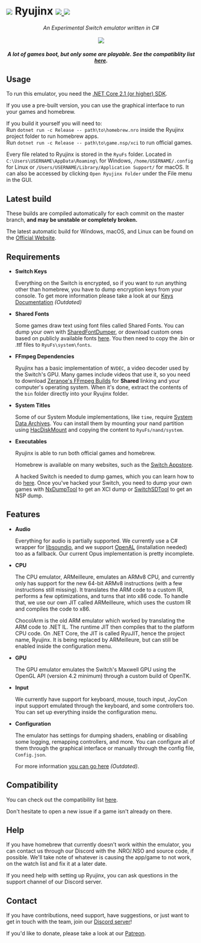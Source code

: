 
<h1>
    <img src="https://i.imgur.com/G6Mleco.png"> Ryujinx 
    <a href="https://ci.appveyor.com/project/gdkchan/ryujinx" target="_blank">
        <img src="https://ci.appveyor.com/api/projects/status/ssg4jwu6ve3k594s?svg=true">
    </a> 
    <a href="https://discord.gg/N2FmfVc">
        <img src="https://img.shields.io/discord/410208534861447168.svg">
    </a>
</h1>

<p align="center">
    <i>An Experimental Switch emulator written in C#</i><br />
    <br />
    <img src="https://i.imgur.com/JDLmXJ6.png">
</p>

<h5 align="center">
    A lot of games boot, but only some are playable. See the compatiblity list <a href="https://github.com/Ryujinx/Ryujinx-Games-List/issues" target="_blank">here</a>.
</h5>

## Usage

To run this emulator, you need the [.NET Core 2.1 (or higher) SDK](https://dotnet.microsoft.com/download/dotnet-core).  

If you use a pre-built version, you can use the graphical interface to run your games and homebrew.  

If you build it yourself you will need to:  
Run `dotnet run -c Release -- path\to\homebrew.nro` inside the Ryujinx project folder to run homebrew apps.  
Run `dotnet run -c Release -- path\to\game.nsp/xci` to run official games.

Every file related to Ryujinx is stored in the `RyuFs` folder. Located in `C:\Users\USERNAME\AppData\Roaming\` for Windows, `/home/USERNAME/.config` for Linux or `/Users/USERNAME/Library/Application Support/` for macOS. It can also be accessed by clicking `Open Ryujinx Folder` under the File menu in the GUI.

## Latest build

These builds are compiled automatically for each commit on the master branch, **and may be unstable or completely broken.**

The latest automatic build for Windows, macOS, and Linux can be found on the [Official Website](https://ryujinx.org/#/Build).

## Requirements

 - **Switch Keys**  
 
   Everything on the Switch is encrypted, so if you want to run anything other than homebrew, you have to dump encryption keys from your console. To get more information please take a look at our [Keys Documentation](KEYS.md) *(Outdated)*
   
 - **Shared Fonts**  
 
   Some games draw text using font files called Shared Fonts. You can dump your own with [SharedFontDumper](https://github.com/simontime/SharedFontDumper), or download custom ones based on publicly available fonts [here](https://ryujinx.org/ryujinx_shared_fonts.zip). You then need to copy the .bin or .ttf files to `RyuFs\system\fonts`.
   
 - **FFmpeg Dependencies**  
 
   Ryujinx has a basic implementation of `NVDEC`, a video decoder used by the Switch's GPU. Many games include videos that use it, so you need to download [Zeranoe's FFmpeg Builds](http://ffmpeg.zeranoe.com/builds/) for **Shared** linking and your computer's operating system. When it's done, extract the contents of the `bin` folder directly into your Ryujinx folder.
   
 - **System Titles**  
 
   Some of our System Module implementations, like `time`, require [System Data Archives](https://switchbrew.org/wiki/Title_list#System_Data_Archives). You can install them by mounting your nand partition using [HacDiskMount](https://switchtools.sshnuke.net/) and copying the content to `RyuFs/nand/system`.
   
 - **Executables**
 
   Ryujinx is able to run both official games and homebrew.
   
   Homebrew is available on many websites, such as the [Switch Appstore](https://www.switchbru.com/appstore/).
   
   A hacked Switch is needed to dump games, which you can learn how to do [here](https://nh-server.github.io/switch-guide/). Once you've hacked your Switch, you need to dump your own games with [NxDumpTool](https://github.com/DarkMatterCore/nxdumptool) to get an XCI dump or [SwitchSDTool](https://github.com/CaitSith2/SwitchSDTool) to get an NSP dump.

## Features

 - **Audio**  
 
   Everything for audio is partially supported. We currently use a C# wrapper for [libsoundio](http://libsound.io/), and we support [OpenAL](https://openal.org/downloads/OpenAL11CoreSDK.zip) (installation needed) too as a fallback. Our current Opus implementation is pretty incomplete.

- **CPU**  

  The CPU emulator, ARMeilleure, emulates an ARMv8 CPU, and currently only has support for the new 64-bit ARMv8 instructions (with a few instructions still missing). It translates the ARM code to a custom IR, performs a few optimizations, and turns that into x86 code. To handle that, we use our own JIT called ARMeilleure, which uses the custom IR and compiles the code to x86.  
  
  ChocolArm is the old ARM emulator which worked by translating the ARM code to .NET IL. The runtime JIT then compiles that to the platform CPU code. On .NET Core, the JIT is called RyuJIT, hence the project name, Ryujinx. It is being replaced by ARMeilleure, but can still be enabled inside the configuration menu.

- **GPU**  

  The GPU emulator emulates the Switch's Maxwell GPU using the OpenGL API (version 4.2 minimum) through a custom build of OpenTK.
  
- **Input**  

   We currently have support for keyboard, mouse, touch input, JoyCon input support emulated through the keyboard, and some controllers too. You can set up everything inside the configuration menu.
  
- **Configuration**  
 
   The emulator has settings for dumping shaders, enabling or disabling some logging, remapping controllers, and more. You can configure all of them through the graphical interface or manually through the config file, `Config.json`.

   For more information [you can go here](CONFIG.md) *(Outdated)*.

## Compatibility

You can check out the compatibility list [here](https://github.com/Ryujinx/Ryujinx-Games-List/issues).

Don't hesitate to open a new issue if a game isn't already on there.

## Help

If you have homebrew that currently doesn't work within the emulator, you can contact us through our Discord with the .NRO/.NSO and source code, if possible. We'll take note of whatever is causing the app/game to not work, on the watch list and fix it at a later date.

If you need help with setting up Ryujinx, you can ask questions in the support channel of our Discord server.

## Contact

If you have contributions, need support, have suggestions, or just want to get in touch with the team, join our [Discord server](https://discord.gg/N2FmfVc)!

If you'd like to donate, please take a look at our [Patreon](https://www.patreon.com/ryujinx).
